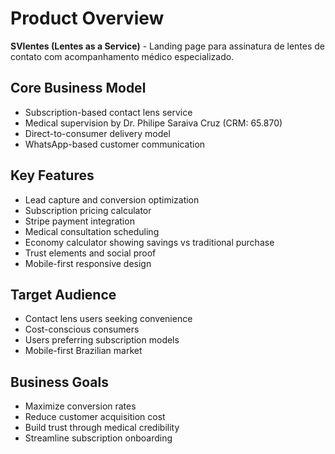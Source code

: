 # Product Overview

**SVlentes (Lentes as a Service)** - Landing page para assinatura de lentes de contato com acompanhamento médico especializado.

## Core Business Model
- Subscription-based contact lens service
- Medical supervision by Dr. Philipe Saraiva Cruz (CRM: 65.870)
- Direct-to-consumer delivery model
- WhatsApp-based customer communication

## Key Features
- Lead capture and conversion optimization
- Subscription pricing calculator
- Stripe payment integration
- Medical consultation scheduling
- Economy calculator showing savings vs traditional purchase
- Trust elements and social proof
- Mobile-first responsive design

## Target Audience
- Contact lens users seeking convenience
- Cost-conscious consumers
- Users preferring subscription models
- Mobile-first Brazilian market

## Business Goals
- Maximize conversion rates
- Reduce customer acquisition cost
- Build trust through medical credibility
- Streamline subscription onboarding